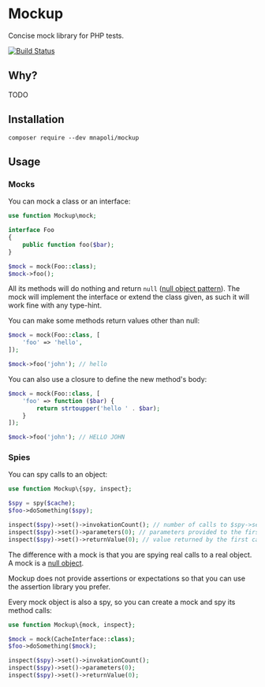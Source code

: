 # Mockup

Concise mock library for PHP tests.

[![Build Status](https://img.shields.io/travis/mnapoli/mockup.svg?style=flat-square)](https://travis-ci.org/mnapoli/mockup)

## Why?

TODO

## Installation

```
composer require --dev mnapoli/mockup
```

## Usage

### Mocks

You can mock a class or an interface:

```php
use function Mockup\mock;

interface Foo
{
    public function foo($bar);
}

$mock = mock(Foo::class);
$mock->foo();
```

All its methods will do nothing and return `null` ([null object pattern](https://en.wikipedia.org/wiki/Null_Object_pattern)). The mock will implement the interface or extend the class given, as such it will work fine with any type-hint.

You can make some methods return values other than null:

```php
$mock = mock(Foo::class, [
    'foo' => 'hello',
]);

$mock->foo('john'); // hello
```

You can also use a closure to define the new method's body:

```php
$mock = mock(Foo::class, [
    'foo' => function ($bar) {
        return strtoupper('hello ' . $bar);
    }
]);

$mock->foo('john'); // HELLO JOHN
```

### Spies

You can spy calls to an object:

```php
use function Mockup\{spy, inspect};

$spy = spy($cache);
$foo->doSomething($spy);

inspect($spy)->set()->invokationCount(); // number of calls to $spy->set()
inspect($spy)->set()->parameters(0); // parameters provided to the first call to $spy->set()
inspect($spy)->set()->returnValue(0); // value returned by the first call to $spy->set()
```

The difference with a mock is that you are spying real calls to a real object. A mock is a [null object](https://en.wikipedia.org/wiki/Null_Object_pattern).

Mockup does not provide assertions or expectations so that you can use the assertion library you prefer.

Every mock object is also a spy, so you can create a mock and spy its method calls:

```php
use function Mockup\{mock, inspect};

$mock = mock(CacheInterface::class);
$foo->doSomething($mock);

inspect($spy)->set()->invokationCount();
inspect($spy)->set()->parameters(0);
inspect($spy)->set()->returnValue(0);
```
